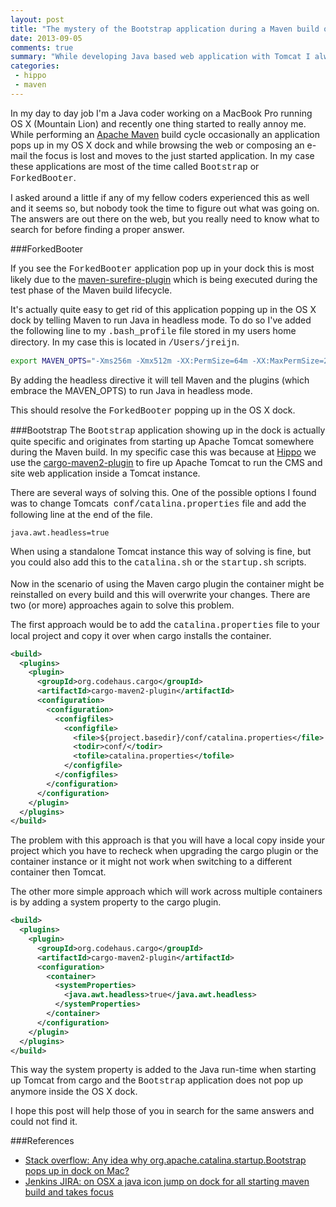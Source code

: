 ```yaml
---
layout: post
title: "The mystery of the Bootstrap application during a Maven build on Mac OS "
date: 2013-09-05
comments: true
summary: "While developing Java based web application with Tomcat I always get nagged with an application called 'Bootstrap' popup up in my dock and taking over the focus from what I'm doing."
categories:
 - hippo
 - maven
---
```


In my day to day job I'm a Java coder working on a MacBook Pro running OS X (Mountain Lion) and recently one thing started to really annoy me. While performing an <a href="http://maven.apache.org/" target="_blank">Apache Maven</a> build cycle occasionally an application pops up in my OS X dock and while browsing the web or composing an e-mail the focus is lost and moves to the just started application. In my case these applications are most of the time called <span style="font-family: &quot;Courier New&quot;,Courier,monospace;">Bootstrap</span> or <span style="font-family: &quot;Courier New&quot;,Courier,monospace;">ForkedBooter</span>.

I asked around a little if any of my fellow coders experienced this as well and it seems so, but nobody took the time to figure out what was going on. The answers are out there on the web, but you really need to know what to search for before finding a proper answer.

###ForkedBooter

If you see the <span style="font-family: &quot;Courier New&quot;,Courier,monospace;">ForkedBooter</span> application pop up in your dock this is most likely due to the <a href="http://maven.apache.org/surefire/maven-surefire-plugin/index.html" target="_blank">maven-surefire-plugin</a> which is being executed during the test phase of the Maven build lifecycle.

It's actually quite easy to get rid of this application popping up in the OS X dock by telling Maven to run Java in headless mode. To do so I've added the following line to my <span style="font-family: &quot;Courier New&quot;,Courier,monospace;">.bash_profile</span> file stored in my users home directory. In my case this is located in <span style="font-family: &quot;Courier New&quot;,Courier,monospace;">/Users/jreijn</span>.

``` bash
export MAVEN_OPTS="-Xms256m -Xmx512m -XX:PermSize=64m -XX:MaxPermSize=256m -Djava.awt.headless=true"
```
By adding the headless directive it will tell Maven and the plugins (which embrace the MAVEN_OPTS) to run Java in headless mode.

This should resolve the <span style="font-family: &quot;Courier New&quot;,Courier,monospace;">ForkedBooter</span> popping up in the OS X dock.

###Bootstrap
The <span style="font-family: &quot;Courier New&quot;,Courier,monospace;">Bootstrap</span> application showing up in the dock is actually quite specific and originates from starting up Apache Tomcat somewhere during the Maven build. In my specific case this was because at <a href="http://www.onehippo.com/" target="_blank">Hippo</a> we use the <a href="http://cargo.codehaus.org/Maven2+plugin" target="_blank">cargo-maven2-plugin</a> to fire up Apache Tomcat to run the CMS and site web application inside a Tomcat instance.

There are several ways of solving this. One of the possible options I found was to change Tomcats&nbsp; <span style="font-family: &quot;Courier New&quot;,Courier,monospace;">conf/catalina.properties</span> file and add the following line at the end of the file.

```
java.awt.headless=true
```

When using a standalone Tomcat instance this way of solving is fine, but you could also add this to the <span style="font-family: &quot;Courier New&quot;,Courier,monospace;">catalina.sh</span> or the <span style="font-family: &quot;Courier New&quot;,Courier,monospace;">startup.sh</span> scripts.<br /><br />Now in the scenario of using the Maven cargo plugin the container might be reinstalled on every build and this will overwrite your changes. There are two (or more) approaches again to solve this problem.

The first approach would be to add the <span style="font-family: &quot;Courier New&quot;,Courier,monospace;">catalina.properties</span> file to your local project and copy it over when cargo installs the container.

``` xml
<build>
  <plugins>
    <plugin>
      <groupId>org.codehaus.cargo</groupId>
      <artifactId>cargo-maven2-plugin</artifactId>
      <configuration>
        <configuration>
          <configfiles>
            <configfile>
              <file>${project.basedir}/conf/catalina.properties</file>
              <todir>conf/</todir>
              <tofile>catalina.properties</tofile>
            </configfile>
          </configfiles>
        </configuration>
      </configuration>
    </plugin>
  </plugins>
</build>
```

The problem with this approach is that you will have a local copy inside your project which you have to recheck when upgrading the cargo plugin or the container instance or it might not work when switching to a different container then Tomcat.

The other more simple approach which will work across multiple containers is by adding a system property to the cargo plugin.

``` xml
<build>
  <plugins>
    <plugin>
      <groupId>org.codehaus.cargo</groupId>
      <artifactId>cargo-maven2-plugin</artifactId>
      <configuration>
        <container>
          <systemProperties>
            <java.awt.headless>true</java.awt.headless>
          </systemProperties>
        </container>
      </configuration>
    </plugin>
  </plugins>
</build>
```

This way the system property is added to the Java run-time when starting up Tomcat from cargo and the <span style="font-family: &quot;Courier New&quot;,Courier,monospace;">Bootstrap</span> application does not pop up anymore inside the OS X dock.

I hope this post will help those of you in search for the same answers and could not find it.

###References

+ <a href="http://stackoverflow.com/questions/8189635/any-idea-why-org-apache-catalina-startup-bootstrap-pops-up-in-dock-on-mac" target="_blank">Stack overflow: Any idea why org.apache.catalina.startup.Bootstrap pops up in dock on Mac?</a>
+ <a href="https://issues.jenkins-ci.org/browse/JENKINS-9785" target="_blank">Jenkins JIRA: on OSX a java icon jump on dock for all starting maven build and takes focus</a>
